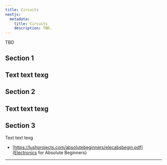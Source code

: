 ```yaml
---
title: Circuits
nextjs:
  metadata:
    title: Circuits
    description: TBD.
---
```


TBD

## Section 1
Text text texg
---

## Section 2
Text text texg
---

## Section 3
Text text texg

* [https://lushprojects.com/absolutebeginners/elecabsbegin.pdf](Electronics for Absolute Beginners)

---